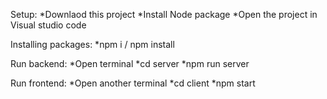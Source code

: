 Setup:
*Downlaod this project
*Install Node package
*Open the project in Visual studio code

Installing packages:
*npm i / npm install

Run backend:
*Open terminal 
*cd server
*npm run server

Run frontend:
*Open another terminal
*cd client
*npm start
